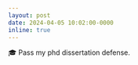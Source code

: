 ```yaml
---
layout: post
date: 2024-04-05 10:02:00-0000
inline: true
---
```


🎓 Pass my phd dissertation defense.